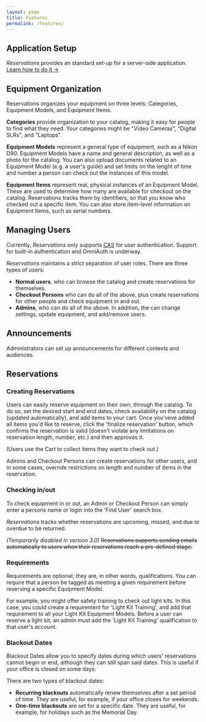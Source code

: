 ```yaml
---
layout: page
title: Features
permalink: /features/
---
```


## Application Setup

*Reservations* provides an standard set-up for a server-side application. [Learn how to do it &rarr;](/reservations/user-doc/setting-up-reservations/)

## Equipment Organization

Reservations organizes your equipment on three levels: Categories, Equipment Models, and Equipment Items.

**Categories** provide organization to your catalog, making it easy for people to find what they need. Your categories might be "Video Cameras", "Digital SLRs", and "Laptops".

**Equipment Models** represent a general type of equipment, such as a Nikon D90. Equipment Models have a name and general description, as well as a photo for the catalog. You can also upload documents related to an Equipment Model (e.g. a user's guide) and set limits on the lenght of time and number a person can check out the instances of this model.

**Equipment Items** represent real, physical instances of an Equipment Model. These are used to determine how many are available for checkout on the catalog. Reservations tracks them by identifiers, so that you know who checked out a specific item. You can also store item-level information on Equipment Items, such as serial numbers.

## Managing Users

Currently, *Reservations* only supports [CAS](http://www.jasig.org/cas/) for user authentication. Support for built-in authentication and OmniAuth is underway.

*Reservations* maintains a strict separation of user roles. There are three types of users:

* **Normal users**, who can browse the catalog and create reservations for themselves.
* **Checkout Persons** who can do all of the above, plus create reservations for other people and check equipment in and out.
* **Admins**, who can do all of the above. In addition, the can change settings, update equipment, and add/remove users.

## Announcements

Administrators can set up announcements for different contexts and audiences.

## Reservations

### Creating Reservations

Users can easily reserve equipment on their own, through the catalog. To do so, set the desired start and end dates, check availability on the catalog (updated automatically), and add items to your cart. Once you'veve added all items you'd like to reserve, click the 'finalize reservation' button, which confirms the reservation is valid (doesn't violate any limitations on reservation length, number, etc.) and then approves it.

(Users use the Cart to collect items they want to check out.)

Admins and Checkout Persons can create reservations for other users, and in some cases, override restrictions on length and number of items in the reservation.

### Checking in/out

To check equipment in or out, an Admin or Checkout Person can simply enter a persons name or login into the 'Find User' search box.

*Reservations* tracks whether reservations are upcoming, missed, and due or overdue to be returned.

*(Temporarily disabled in version 3.0)* ~~Reservations supports sending emails automatically to users when their reservations reach a pre-defined stage.~~

### Requirements

Requirements are optional; they are, in other words, qualifications. You can require that a person be tagged as meeting a given requirement before reserving a specific Equipment Model.

For example, you might offer safety training to check out light kits. In this case, you could create a requirement for 'Light Kit Training', and add that requirement to all your Light Kit Equipment Models. Before a user can reserve a light kit, an admin must add the 'Light Kit Training' qualification to that user's account.

### Blackout Dates

Blackout Dates allow you to specify dates during which users' reservations cannot begin or end, although they can still span said dates. This is useful if your office is closed on some days.

There are two types of blackout dates:

* **Recurring blackouts** automatically renew themselves after a set period of time. They are useful, for example, if your office closes for weekends.
* **One-time blackouts** are set for a specific date. They are useful, for example, for holidays such as the Memorial Day.



